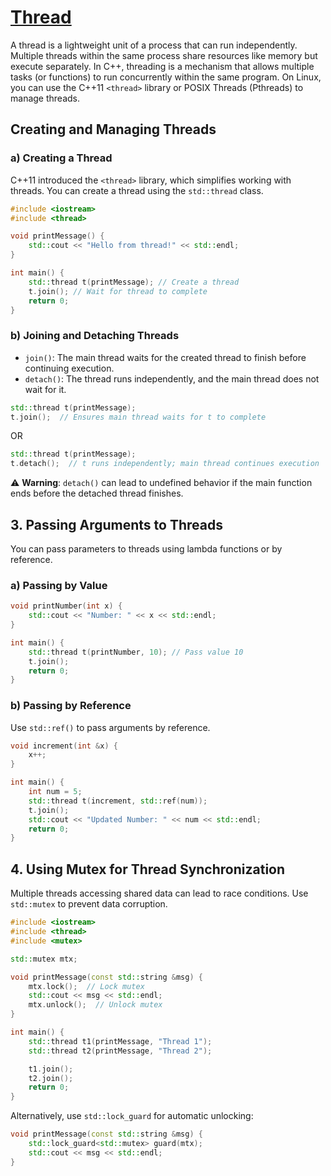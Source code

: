 # [Thread](#thread)
A thread is a lightweight unit of a process that can run independently. Multiple threads within the same process share resources like memory but execute separately. In C++, threading is a mechanism that allows multiple tasks (or functions) to run concurrently within the same program. On Linux, you can use the C++11 `<thread>` library or POSIX Threads (Pthreads) to manage threads.

## Creating and Managing Threads

### a) Creating a Thread
C++11 introduced the `<thread>` library, which simplifies working with threads. You can create a thread using the `std::thread` class.

```cpp
#include <iostream>
#include <thread>

void printMessage() {
    std::cout << "Hello from thread!" << std::endl;
}

int main() {
    std::thread t(printMessage); // Create a thread
    t.join(); // Wait for thread to complete
    return 0;
}
```

### b) Joining and Detaching Threads
- `join()`: The main thread waits for the created thread to finish before continuing execution.
- `detach()`: The thread runs independently, and the main thread does not wait for it.

```cpp
std::thread t(printMessage);
t.join();  // Ensures main thread waits for t to complete
```

OR

```cpp
std::thread t(printMessage);
t.detach();  // t runs independently; main thread continues execution
```

⚠️ **Warning**: `detach()` can lead to undefined behavior if the main function ends before the detached thread finishes.

## 3. Passing Arguments to Threads

You can pass parameters to threads using lambda functions or by reference.

### a) Passing by Value
```cpp
void printNumber(int x) {
    std::cout << "Number: " << x << std::endl;
}

int main() {
    std::thread t(printNumber, 10); // Pass value 10
    t.join();
    return 0;
}
```

### b) Passing by Reference
Use `std::ref()` to pass arguments by reference.

```cpp
void increment(int &x) {
    x++;
}

int main() {
    int num = 5;
    std::thread t(increment, std::ref(num));
    t.join();
    std::cout << "Updated Number: " << num << std::endl;
    return 0;
}
```

## 4. Using Mutex for Thread Synchronization
Multiple threads accessing shared data can lead to race conditions. Use `std::mutex` to prevent data corruption.

```cpp
#include <iostream>
#include <thread>
#include <mutex>

std::mutex mtx;

void printMessage(const std::string &msg) {
    mtx.lock();  // Lock mutex
    std::cout << msg << std::endl;
    mtx.unlock();  // Unlock mutex
}

int main() {
    std::thread t1(printMessage, "Thread 1");
    std::thread t2(printMessage, "Thread 2");

    t1.join();
    t2.join();
    return 0;
}
```

Alternatively, use `std::lock_guard` for automatic unlocking:

```cpp
void printMessage(const std::string &msg) {
    std::lock_guard<std::mutex> guard(mtx);
    std::cout << msg << std::endl;
}
```

